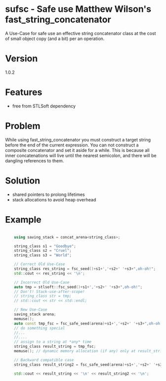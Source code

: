 # sufsc - Safe use Matthew Wilson's fast_string_concatenator
A Use-Case for safe use an effective string concatenator 
class at the cost of small object copy (and a bit) per an
operation.

# Version
1.0.2

# Features
- free from STLSoft dependency

# Problem
While using fast_string_concatenator you must construct a 
target string before the end of the current expression. You 
can not construct a composite concatenator and set it aside 
for a while. This is because all inner concatenations will 
live until the nearest semicolon, and there will be 
dangling references to them.

# Solution
- shared pointers to prolong lifetimes
- stack allocations to avoid heap overhead

# Example
```cpp

    using saving_stack = concat_arena<string_class>;

    string_class s1 = "Goodbye";
    string_class s2 = "Cruel";
    string_class s3 = "World";

    // Correct Old Use-Case
    string_class res_string = fsc_seed()+s1+','+s2+' '+s3+",oh-oh!";
    std::cout << res_string << '\n';

    // Incorrect Old Use-Case
    auto tmp = stlsoft::fsc_seed()+s1+','+s2+' '+s3+",oh-oh!";
    // Don't! Stack-use-after-scope!
    // string_class str = tmp;
    // std::cout << str << std::endl;

    // New Use-Case
    saving_stack arena;
    memuse();
    auto const tmp_fsc = fsc_safe_seed(arena)+s1+','+s2+' '+s3+",oh-oh!";
    // do something special
    //...
    //....
    // assign to a string at *any* time
    string_class result_string = tmp_fsc;
    memuse(); // dynamic memory allocation (if any) only at result_string initialization

    // Backward compatible case
    string_class result_string2 = fsc_safe_seed(arena)+s1+','+s2+' '+s3+",oh-oh!";

    std::cout << result_string << '\n' << result_string2 << '\n';

```
